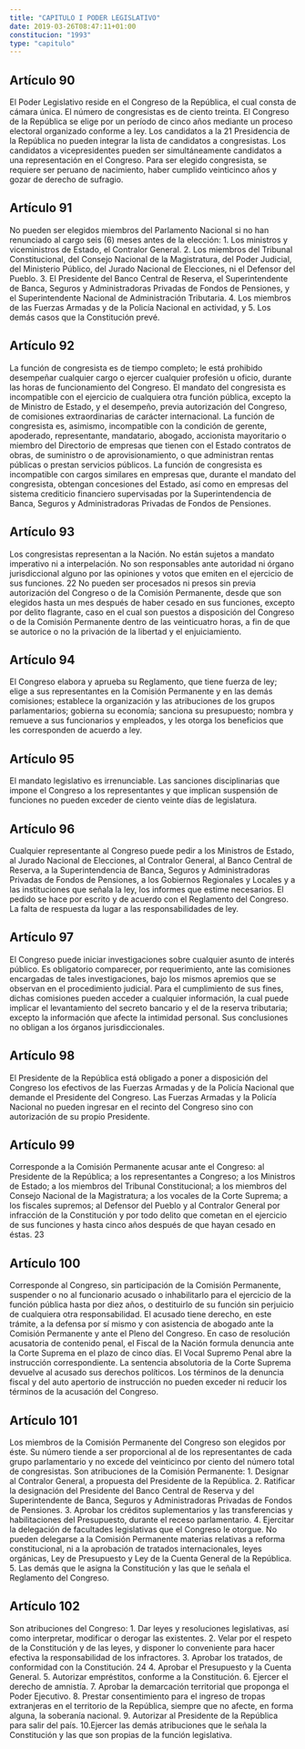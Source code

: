 ```yaml
---
title: "CAPITULO I PODER LEGISLATIVO"
date: 2019-03-26T08:47:11+01:00
constitucion: "1993"
type: "capitulo"
---
```


## Artículo 90

El Poder Legislativo reside en el Congreso de la República, el cual consta de cámara única. El número de congresistas es de ciento treinta. El Congreso de la República se elige por un período de cinco años mediante un proceso electoral organizado conforme a ley. Los candidatos a la 21 Presidencia de la República no pueden integrar la lista de candidatos a congresistas. Los candidatos a vicepresidentes pueden ser simultáneamente candidatos a una representación en el Congreso. Para ser elegido congresista, se requiere ser peruano de nacimiento, haber cumplido veinticinco años y gozar de derecho de sufragio. 

## Artículo 91

No pueden ser elegidos miembros del Parlamento Nacional si no han renunciado al cargo seis (6) meses antes de la elección: 1. Los ministros y viceministros de Estado, el Contralor General. 2. Los miembros del Tribunal Constitucional, del Consejo Nacional de la Magistratura, del Poder Judicial, del Ministerio Público, del Jurado Nacional de Elecciones, ni el Defensor del Pueblo. 3. El Presidente del Banco Central de Reserva, el Superintendente de Banca, Seguros y Administradoras Privadas de Fondos de Pensiones, y el Superintendente Nacional de Administración Tributaria. 4. Los miembros de las Fuerzas Armadas y de la Policía Nacional en actividad, y 5. Los demás casos que la Constitución prevé. 

## Artículo 92

La función de congresista es de tiempo completo; le está prohibido desempeñar cualquier cargo o ejercer cualquier profesión u oficio, durante las horas de funcionamiento del Congreso. El mandato del congresista es incompatible con el ejercicio de cualquiera otra función pública, excepto la de Ministro de Estado, y el desempeño, previa autorización del Congreso, de comisiones extraordinarias de carácter internacional. La función de congresista es, asimismo, incompatible con la condición de gerente, apoderado, representante, mandatario, abogado, accionista mayoritario o miembro del Directorio de empresas que tienen con el Estado contratos de obras, de suministro o de aprovisionamiento, o que administran rentas públicas o prestan servicios públicos.  La función de congresista es incompatible con cargos similares en empresas que, durante el mandato del congresista, obtengan concesiones del Estado, así como en empresas del sistema crediticio financiero supervisadas por la Superintendencia de Banca, Seguros y Administradoras Privadas de Fondos de Pensiones. 

## Artículo 93

Los congresistas representan a la Nación. No están sujetos a mandato imperativo ni a interpelación. No son responsables ante autoridad ni órgano jurisdiccional alguno por las opiniones y votos que emiten en el ejercicio de sus funciones. 22 No pueden ser procesados ni presos sin previa autorización del Congreso o de la Comisión Permanente, desde que son elegidos hasta un mes después de haber cesado en sus funciones, excepto por delito flagrante, caso en el cual son puestos a disposición del Congreso o de la Comisión Permanente dentro de las veinticuatro horas, a fin de que se autorice o no la privación de la libertad y el enjuiciamiento. 

## Artículo 94

El Congreso elabora y aprueba su Reglamento, que tiene fuerza de ley; elige a sus representantes en la Comisión Permanente y en las demás comisiones; establece la organización y las atribuciones de los grupos parlamentarios; gobierna su economía; sanciona su presupuesto; nombra y remueve a sus funcionarios y empleados, y les otorga los beneficios que les corresponden de acuerdo a ley. 

## Artículo 95

El mandato legislativo es irrenunciable. Las sanciones disciplinarias que impone el Congreso a los representantes y que implican suspensión de funciones no pueden exceder de ciento veinte días de legislatura. 

## Artículo 96

Cualquier representante al Congreso puede pedir a los Ministros de Estado, al Jurado Nacional de Elecciones, al Contralor General, al Banco Central de Reserva, a la Superintendencia de Banca, Seguros y Administradoras Privadas de Fondos de Pensiones, a los Gobiernos Regionales y Locales y a las instituciones que señala la ley, los informes que estime necesarios. El pedido se hace por escrito y de acuerdo con el Reglamento del Congreso. La falta de respuesta da lugar a las responsabilidades de ley. 

## Artículo 97

El Congreso puede iniciar investigaciones sobre cualquier asunto de interés público. Es obligatorio comparecer, por requerimiento, ante las comisiones encargadas de tales investigaciones, bajo los mismos apremios que se observan en el procedimiento judicial. Para el cumplimiento de sus fines, dichas comisiones pueden acceder a cualquier información, la cual puede implicar el levantamiento del secreto bancario y el de la reserva tributaria; excepto la información que afecte la intimidad personal. Sus conclusiones no obligan a los órganos jurisdiccionales. 

## Artículo 98

El Presidente de la República está obligado a poner a disposición del Congreso los efectivos de las Fuerzas Armadas y de la Policía Nacional que demande el Presidente del Congreso. Las Fuerzas Armadas y la Policía Nacional no pueden ingresar en el recinto del Congreso sino con autorización de su propio Presidente. 

## Artículo 99

Corresponde a la Comisión Permanente acusar ante el Congreso: al Presidente de la República; a los representantes a Congreso; a los Ministros de Estado; a los miembros del Tribunal Constitucional; a los miembros del Consejo Nacional de la Magistratura; a los vocales de la Corte Suprema; a los fiscales supremos; al Defensor del Pueblo y al Contralor General por infracción de la Constitución y por todo delito que cometan en el ejercicio de sus funciones y hasta cinco años después de que hayan cesado en éstas. 23 

## Artículo 100

Corresponde al Congreso, sin participación de la Comisión Permanente, suspender o no al funcionario acusado o inhabilitarlo para el ejercicio de la función pública hasta por diez años, o destituirlo de su función sin perjuicio de cualquiera otra responsabilidad. El acusado tiene derecho, en este trámite, a la defensa por sí mismo y con asistencia de abogado ante la Comisión Permanente y ante el Pleno del Congreso. En caso de resolución acusatoria de contenido penal, el Fiscal de la Nación formula denuncia ante la Corte Suprema en el plazo de cinco días. El Vocal Supremo Penal abre la instrucción correspondiente. La sentencia absolutoria de la Corte Suprema devuelve al acusado sus derechos políticos. Los términos de la denuncia fiscal y del auto apertorio de instrucción no pueden exceder ni reducir los términos de la acusación del Congreso. 

## Artículo 101

Los miembros de la Comisión Permanente del Congreso son elegidos por éste. Su número tiende a ser proporcional al de los representantes de cada grupo parlamentario y no excede del veinticinco por ciento del número total de congresistas. Son atribuciones de la Comisión Permanente: 1. Designar al Contralor General, a propuesta del Presidente de la República.  2. Ratificar la designación del Presidente del Banco Central de Reserva y del Superintendente de Banca, Seguros y Administradoras Privadas de Fondos de Pensiones. 3. Aprobar los créditos suplementarios y las transferencias y habilitaciones del Presupuesto, durante el receso parlamentario. 4. Ejercitar la delegación de facultades legislativas que el Congreso le otorgue. No pueden delegarse a la Comisión Permanente materias relativas a reforma constitucional, ni a la aprobación de tratados internacionales, leyes orgánicas, Ley de Presupuesto y Ley de la Cuenta General de la República. 5. Las demás que le asigna la Constitución y las que le señala el Reglamento del Congreso. 

## Artículo 102

Son atribuciones del Congreso: 1. Dar leyes y resoluciones legislativas, así como interpretar, modificar o derogar las existentes. 2. Velar por el respeto de la Constitución y de las leyes, y disponer lo conveniente para hacer efectiva la responsabilidad de los infractores. 3. Aprobar los tratados, de conformidad con la Constitución. 24 4. Aprobar el Presupuesto y la Cuenta General. 5. Autorizar empréstitos, conforme a la Constitución. 6. Ejercer el derecho de amnistía. 7. Aprobar la demarcación territorial que proponga el Poder Ejecutivo. 8. Prestar consentimiento para el ingreso de tropas extranjeras en el territorio de la República, siempre que no afecte, en forma alguna, la soberanía nacional. 9. Autorizar al Presidente de la República para salir del país. 10.Ejercer las demás atribuciones que le señala la Constitución y las que son propias de la función legislativa.  

